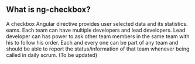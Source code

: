 ## What is ng-checkbox?

A checkbox Angular directive provides user selected data and its statistics.
eams. Each team can have multiple developers and lead developers. Lead developer can has power to ask other team members in the same team with his to follow his order. Each and every one can be part of any team and should be able to report the status/information of that team whenever being called in daily scrum. (To be updated)